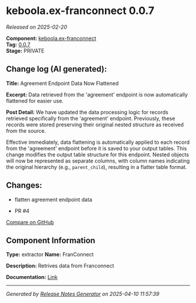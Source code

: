 #  keboola.ex-franconnect 0.0.7

_Released on 2025-02-20_

**Component:** [keboola.ex-franconnect](https://github.com/keboola/component-franconnect)  
**Tag:** [0.0.7](https://github.com/keboola/component-franconnect/releases/tag/0.0.7)  
**Stage:** PRIVATE


## Change log (AI generated):
**Title:** Agreement Endpoint Data Now Flattened

**Excerpt:** Data retrieved from the 'agreement' endpoint is now automatically flattened for easier use.

**Post Detail:**
We have updated the data processing logic for records retrieved specifically from the 'agreement' endpoint. Previously, these records were stored preserving their original nested structure as received from the source.

Effective immediately, data flattening is automatically applied to each record from the 'agreement' endpoint before it is saved to your output tables. This change modifies the output table structure for this endpoint. Nested objects will now be represented as separate columns, with column names indicating the original hierarchy (e.g., `parent_child`), resulting in a flatter table format.



## Changes:



- flatten agreement endpoint data 




- PR #4 



[Compare on GitHub](https://github.com/keboola/component-franconnect/compare/0.0.6...0.0.7)



## Component Information
**Type:** extractor
**Name:** FranConnect

**Description:** Retrives data from Franconnect


**Documentation:** [Link](https://github.com/keboola/component-franconnect/blob/master/README.md)



---
_Generated by [Release Notes Generator](https://github.com/keboola/release-notes-generator)
on 2025-04-10 11:57:39_